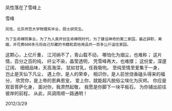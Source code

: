 凤性落在了雪峰上

雪峰


    凤性，北京师范大学物理系毕业，硕士研究生。

    为了生命禅院事业，为了为人类开创生命禅院时代，为了建设神奇的第二家园，最近辞职，离婚，并花费600多元将自己珍藏的书籍和其他用品共一百多公斤运往家园。

这颗心，上亿斤重，
江河纳不了，青山载不动，
哪怕化为烟尘，也难称；
这片情，百分之百的纯，
纤尘不染，晶莹透明，
凭雪峰再大，也难撑；
这份爱，深邃辽阔，
细细品味，天高海深，
犹如甘乳，任我吸吮。
至纯至情至爱集于一身，
岂止是天仙下凡尘，
遇上你，是人的荣幸，
相识你，是人前世烧香磕头得来的福分，
欣赏你，是上帝的恩典恩宠，
爱上你，就能超凡脱俗尘埃化为灰烬。
你应是观音菩萨化身，
面对你，我肃然起敬，
我愿是你脚下一块平板石，
为你铺出前往彼岸的前程，
从此，风调雨顺一路通明！

2012/3/29




